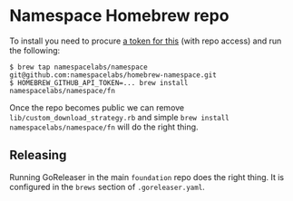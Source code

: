 # Namespace Homebrew repo

To install you need to procure [a token for this](https://github.com/settings/tokens)
(with repo access) and run the following:

    $ brew tap namespacelabs/namespace git@github.com:namespacelabs/homebrew-namespace.git
    $ HOMEBREW_GITHUB_API_TOKEN=... brew install namespacelabs/namespace/fn

Once the repo becomes public we can remove `lib/custom_download_strategy.rb` and simple
`brew install namespacelabs/namespace/fn` will do the right thing.

## Releasing

Running GoReleaser in the main `foundation` repo does the right thing. It is configured
in the `brews` section of `.goreleaser.yaml`.
